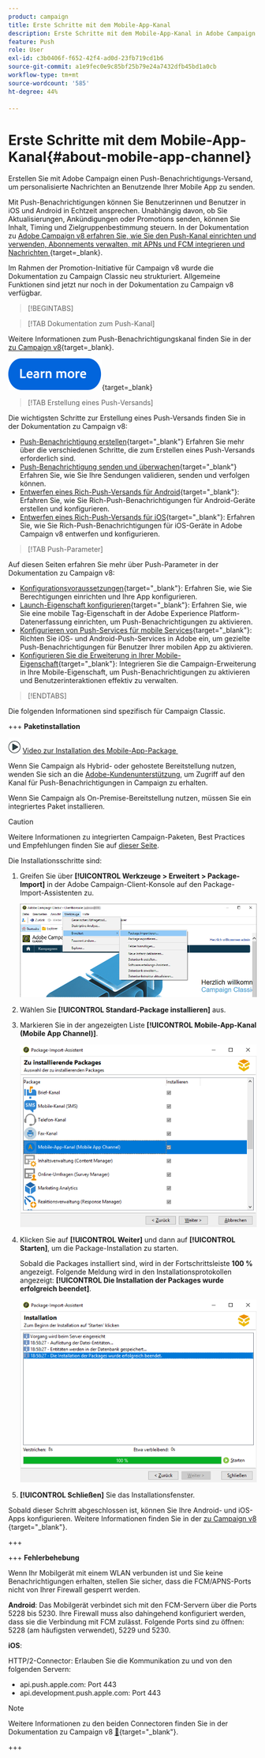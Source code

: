 ```yaml
---
product: campaign
title: Erste Schritte mit dem Mobile-App-Kanal
description: Erste Schritte mit dem Mobile-App-Kanal in Adobe Campaign
feature: Push
role: User
exl-id: c3b0406f-f652-42f4-ad0d-23fb719cd1b6
source-git-commit: a1e9fec0e9c85bf25b79e24a7432dfb45bd1a0cb
workflow-type: tm+mt
source-wordcount: '585'
ht-degree: 44%

---
```


# Erste Schritte mit dem Mobile-App-Kanal{#about-mobile-app-channel}

Erstellen Sie mit Adobe Campaign einen Push-Benachrichtigungs-Versand, um personalisierte Nachrichten an Benutzende Ihrer Mobile App zu senden.

Mit Push-Benachrichtigungen können Sie Benutzerinnen und Benutzer in iOS und Android in Echtzeit ansprechen. Unabhängig davon, ob Sie Aktualisierungen, Ankündigungen oder Promotions senden, können Sie Inhalt, Timing und Zielgruppenbestimmung steuern. In der Dokumentation zu [Adobe Campaign v8 erfahren Sie, wie Sie den Push-Kanal einrichten und verwenden, Abonnements verwalten, mit APNs und FCM integrieren und Nachrichten &#x200B;](https://experienceleague.adobe.com/de/docs/campaign/campaign-v8/send/emails/email){target=_blank}.

Im Rahmen der Promotion-Initiative für Campaign v8 wurde die Dokumentation zu Campaign Classic neu strukturiert. Allgemeine Funktionen sind jetzt nur noch in der Dokumentation zu Campaign v8 verfügbar.

>[!BEGINTABS]

>[!TAB Dokumentation zum Push-Kanal]

Weitere Informationen zum Push-Benachrichtigungskanal finden Sie in der [&#x200B; zu Campaign v8](https://experienceleague.adobe.com/docs/campaign/campaign-v8/send/push/push.html){target=_blank}.

[![Bild](../../assets/do-not-localize/learn-more-button.svg)](https://experienceleague.adobe.com/docs/campaign/campaign-v8/send/push/push.html){target=_blank}


>[!TAB Erstellung eines Push-Versands]

Die wichtigsten Schritte zur Erstellung eines Push-Versands finden Sie in der Dokumentation zu Campaign v8:

* [Push-Benachrichtigung erstellen](https://experienceleague.adobe.com/docs/campaign/campaign-v8/send/push/push.html#push-create){target="_blank"} Erfahren Sie mehr über die verschiedenen Schritte, die zum Erstellen eines Push-Versands erforderlich sind.
* [Push-Benachrichtigung senden und überwachen](https://experienceleague.adobe.com/docs/campaign/campaign-v8/send/push/push.html#push-test){target="_blank"} Erfahren Sie, wie Sie Ihre Sendungen validieren, senden und verfolgen können.
* [Entwerfen eines Rich-Push-Versands für Android](https://experienceleague.adobe.com/docs/campaign/campaign-v8/send/push/rich-push/rich-push-android.html){target="_blank"}: Erfahren Sie, wie Sie Rich-Push-Benachrichtigungen für Android-Geräte erstellen und konfigurieren.
* [Entwerfen eines Rich-Push-Versands für iOS](https://experienceleague.adobe.com/docs/campaign/campaign-v8/send/push/rich-push/rich-push-ios.html){target="_blank"}: Erfahren Sie, wie Sie Rich-Push-Benachrichtigungen für iOS-Geräte in Adobe Campaign v8 entwerfen und konfigurieren.


>[!TAB Push-Parameter]

Auf diesen Seiten erfahren Sie mehr über Push-Parameter in der Dokumentation zu Campaign v8:

* [Konfigurationsvoraussetzungen](https://experienceleague.adobe.com/docs/campaign/campaign-v8/send/push/push-settings.html#before-starting){target="_blank"}: Erfahren Sie, wie Sie Berechtigungen einrichten und Ihre App konfigurieren.
* [Launch-Eigenschaft konfigurieren](https://experienceleague.adobe.com/docs/campaign/campaign-v8/send/push/push-settings.html#launch-property){target="_blank"}: Erfahren Sie, wie Sie eine mobile Tag-Eigenschaft in der Adobe Experience Platform-Datenerfassung einrichten, um Push-Benachrichtigungen zu aktivieren.
* [Konfigurieren von Push-Services für mobile Services](https://experienceleague.adobe.com/docs/campaign/campaign-v8/send/push/push-settings.html#push-service){target="_blank"}: Richten Sie iOS- und Android-Push-Services in Adobe ein, um gezielte Push-Benachrichtigungen für Benutzer Ihrer mobilen App zu aktivieren.
* [Konfigurieren Sie die Erweiterung in Ihrer Mobile-Eigenschaft](https://experienceleague.adobe.com/docs/campaign/campaign-v8/send/push/push-settings.html#configure-extension){target="_blank"}: Integrieren Sie die Campaign-Erweiterung in Ihre Mobile-Eigenschaft, um Push-Benachrichtigungen zu aktivieren und Benutzerinteraktionen effektiv zu verwalten.

>[!ENDTABS]


Die folgenden Informationen sind spezifisch für Campaign Classic.

+++ **Paketinstallation**

![](assets/do-not-localize/how-to-video.png) [Video zur Installation des Mobile-App-Package &#x200B;](https://experienceleague.adobe.com/docs/campaign-classic-learn/tutorials/sending-messages/push-channel/installing-the-mobile-app-channel.html?lang=de#sending-messages)

Wenn Sie Campaign als Hybrid- oder gehostete Bereitstellung nutzen, wenden Sie sich an die [Adobe-Kundenunterstützung](https://helpx.adobe.com/de/enterprise/admin-guide.html/enterprise/using/support-for-experience-cloud.ug.html), um Zugriff auf den Kanal für Push-Benachrichtigungen in Campaign zu erhalten.

Wenn Sie Campaign als On-Premise-Bereitstellung nutzen, müssen Sie ein integriertes Paket installieren.

>[!CAUTION]
>
>Weitere Informationen zu integrierten Campaign-Paketen, Best Practices und Empfehlungen finden Sie auf [dieser Seite](../../installation/using/installing-campaign-standard-packages.md).

Die Installationsschritte sind:

1. Greifen Sie über **[!UICONTROL Werkzeuge > Erweitert > Package-Import]** in der Adobe Campaign-Client-Konsole auf den Package-Import-Assistenten zu.

   ![](assets/package_ios.png)

1. Wählen Sie **[!UICONTROL Standard-Package installieren]** aus.

1. Markieren Sie in der angezeigten Liste **[!UICONTROL Mobile-App-Kanal (Mobile App Channel)]**.

   ![](assets/package_ios_2.png)

1. Klicken Sie auf **[!UICONTROL Weiter]** und dann auf **[!UICONTROL Starten]**, um die Package-Installation zu starten.

   Sobald die Packages installiert sind, wird in der Fortschrittsleiste **100 %** angezeigt. Folgende Meldung wird in den Installationsprotokollen angezeigt: **[!UICONTROL Die Installation der Packages wurde erfolgreich beendet]**.

   ![](assets/package_ios_3.png)

1. **[!UICONTROL Schließen]** Sie das Installationsfenster.

Sobald dieser Schritt abgeschlossen ist, können Sie Ihre Android- und iOS-Apps konfigurieren. Weitere Informationen finden Sie in der [&#x200B; zu Campaign v8 &#x200B;](https://experienceleague.adobe.com/docs/campaign/campaign-v8/send/push/push.html){target="_blank"}.

+++

+++ **Fehlerbehebung**

Wenn Ihr Mobilgerät mit einem WLAN verbunden ist und Sie keine Benachrichtigungen erhalten, stellen Sie sicher, dass die FCM/APNS-Ports nicht von Ihrer Firewall gesperrt werden.

**Android**: Das Mobilgerät verbindet sich mit den FCM-Servern über die Ports 5228 bis 5230. Ihre Firewall muss also dahingehend konfiguriert werden, dass sie die Verbindung mit FCM zulässt. Folgende Ports sind zu öffnen: 5228 (am häufigsten verwendet), 5229 und 5230.

**iOS**:

HTTP/2-Connector: Erlauben Sie die Kommunikation zu und von den folgenden Servern:

* api.push.apple.com: Port 443
* api.development.push.apple.com: Port 443

>[!NOTE]
>
>Weitere Informationen zu den beiden Connectoren finden Sie in der Dokumentation zu Campaign v8 [&#128279;](https://experienceleague.adobe.com/docs/campaign/campaign-v8/send/push/push-settings.html){target="_blank"}.

+++
